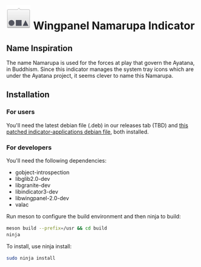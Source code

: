 # ![icon](data/icon.png) Wingpanel Namarupa Indicator

## Name Inspiration

The name Namarupa is used for the forces at play that govern the Ayatana, in Buddhism. Since this indicator manages the system tray icons which are under the Ayatana project, it seems clever to name this Namarupa.

## Installation
### For users

You'll need the latest debian file (.deb) in our releases tab (TBD) and [this patched indicator-applications debian file](https://github.com/mdh34/elementary-indicators/releases), both installed.

### For developers

You'll need the following dependencies:

* gobject-introspection
* libglib2.0-dev
* libgranite-dev
* libindicator3-dev
* libwingpanel-2.0-dev
* valac

Run meson to configure the build environment and then ninja to build:

```bash
meson build --prefix=/usr && cd build
ninja
```

To install, use ninja install:

```bash
sudo ninja install
```
